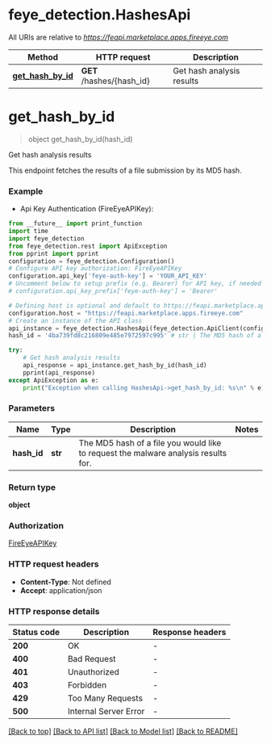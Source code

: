 # feye_detection.HashesApi

All URIs are relative to *https://feapi.marketplace.apps.fireeye.com*

Method | HTTP request | Description
------------- | ------------- | -------------
[**get_hash_by_id**](HashesApi.md#get_hash_by_id) | **GET** /hashes/{hash_id} | Get hash analysis results


# **get_hash_by_id**
> object get_hash_by_id(hash_id)

Get hash analysis results

This endpoint fetches the results of a file submission by its MD5 hash.

### Example

* Api Key Authentication (FireEyeAPIKey):
```python
from __future__ import print_function
import time
import feye_detection
from feye_detection.rest import ApiException
from pprint import pprint
configuration = feye_detection.Configuration()
# Configure API key authorization: FireEyeAPIKey
configuration.api_key['feye-auth-key'] = 'YOUR_API_KEY'
# Uncomment below to setup prefix (e.g. Bearer) for API key, if needed
# configuration.api_key_prefix['feye-auth-key'] = 'Bearer'

# Defining host is optional and default to https://feapi.marketplace.apps.fireeye.com
configuration.host = "https://feapi.marketplace.apps.fireeye.com"
# Create an instance of the API class
api_instance = feye_detection.HashesApi(feye_detection.ApiClient(configuration))
hash_id = '4ba739fd8c216809e485e7972597c995' # str | The MD5 hash of a file you would like to request the malware analysis results for.

try:
    # Get hash analysis results
    api_response = api_instance.get_hash_by_id(hash_id)
    pprint(api_response)
except ApiException as e:
    print("Exception when calling HashesApi->get_hash_by_id: %s\n" % e)
```

### Parameters

Name | Type | Description  | Notes
------------- | ------------- | ------------- | -------------
 **hash_id** | **str**| The MD5 hash of a file you would like to request the malware analysis results for. | 

### Return type

**object**

### Authorization

[FireEyeAPIKey](../README.md#FireEyeAPIKey)

### HTTP request headers

 - **Content-Type**: Not defined
 - **Accept**: application/json

### HTTP response details
| Status code | Description | Response headers |
|-------------|-------------|------------------|
**200** | OK |  -  |
**400** | Bad Request |  -  |
**401** | Unauthorized |  -  |
**403** | Forbidden |  -  |
**429** | Too Many Requests |  -  |
**500** | Internal Server Error |  -  |

[[Back to top]](#) [[Back to API list]](../README.md#documentation-for-api-endpoints) [[Back to Model list]](../README.md#documentation-for-models) [[Back to README]](../README.md)

